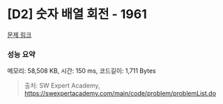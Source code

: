 # [D2] 숫자 배열 회전 - 1961 

[문제 링크](https://swexpertacademy.com/main/code/problem/problemDetail.do?contestProbId=AV5Pq-OKAVYDFAUq) 

### 성능 요약

메모리: 58,508 KB, 시간: 150 ms, 코드길이: 1,711 Bytes



> 출처: SW Expert Academy, https://swexpertacademy.com/main/code/problem/problemList.do